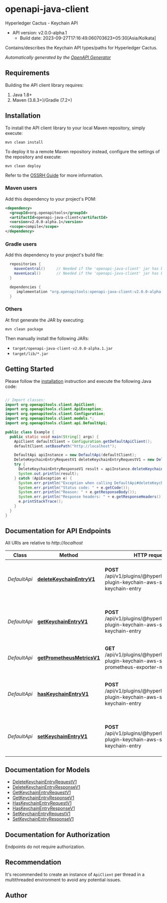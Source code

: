 # openapi-java-client

Hyperledger Cactus - Keychain API
- API version: v2.0.0-alpha.1
  - Build date: 2023-09-27T17:16:49.060703623+05:30[Asia/Kolkata]

Contains/describes the Keychain API types/paths for Hyperledger Cactus.


*Automatically generated by the [OpenAPI Generator](https://openapi-generator.tech)*


## Requirements

Building the API client library requires:
1. Java 1.8+
2. Maven (3.8.3+)/Gradle (7.2+)

## Installation

To install the API client library to your local Maven repository, simply execute:

```shell
mvn clean install
```

To deploy it to a remote Maven repository instead, configure the settings of the repository and execute:

```shell
mvn clean deploy
```

Refer to the [OSSRH Guide](http://central.sonatype.org/pages/ossrh-guide.html) for more information.

### Maven users

Add this dependency to your project's POM:

```xml
<dependency>
  <groupId>org.openapitools</groupId>
  <artifactId>openapi-java-client</artifactId>
  <version>v2.0.0-alpha.1</version>
  <scope>compile</scope>
</dependency>
```

### Gradle users

Add this dependency to your project's build file:

```groovy
  repositories {
    mavenCentral()     // Needed if the 'openapi-java-client' jar has been published to maven central.
    mavenLocal()       // Needed if the 'openapi-java-client' jar has been published to the local maven repo.
  }

  dependencies {
     implementation "org.openapitools:openapi-java-client:v2.0.0-alpha.1"
  }
```

### Others

At first generate the JAR by executing:

```shell
mvn clean package
```

Then manually install the following JARs:

* `target/openapi-java-client-v2.0.0-alpha.1.jar`
* `target/lib/*.jar`

## Getting Started

Please follow the [installation](#installation) instruction and execute the following Java code:

```java

// Import classes:
import org.openapitools.client.ApiClient;
import org.openapitools.client.ApiException;
import org.openapitools.client.Configuration;
import org.openapitools.client.models.*;
import org.openapitools.client.api.DefaultApi;

public class Example {
  public static void main(String[] args) {
    ApiClient defaultClient = Configuration.getDefaultApiClient();
    defaultClient.setBasePath("http://localhost");

    DefaultApi apiInstance = new DefaultApi(defaultClient);
    DeleteKeychainEntryRequestV1 deleteKeychainEntryRequestV1 = new DeleteKeychainEntryRequestV1(); // DeleteKeychainEntryRequestV1 | Request body to delete a keychain entry via its key
    try {
      DeleteKeychainEntryResponseV1 result = apiInstance.deleteKeychainEntryV1(deleteKeychainEntryRequestV1);
      System.out.println(result);
    } catch (ApiException e) {
      System.err.println("Exception when calling DefaultApi#deleteKeychainEntryV1");
      System.err.println("Status code: " + e.getCode());
      System.err.println("Reason: " + e.getResponseBody());
      System.err.println("Response headers: " + e.getResponseHeaders());
      e.printStackTrace();
    }
  }
}

```

## Documentation for API Endpoints

All URIs are relative to *http://localhost*

Class | Method | HTTP request | Description
------------ | ------------- | ------------- | -------------
*DefaultApi* | [**deleteKeychainEntryV1**](docs/DefaultApi.md#deleteKeychainEntryV1) | **POST** /api/v1/plugins/@hyperledger/cactus-plugin-keychain-aws-sm/delete-keychain-entry | Deletes an entry under a key on the keychain backend.
*DefaultApi* | [**getKeychainEntryV1**](docs/DefaultApi.md#getKeychainEntryV1) | **POST** /api/v1/plugins/@hyperledger/cactus-plugin-keychain-aws-sm/get-keychain-entry | Retrieves the contents of a keychain entry from the backend.
*DefaultApi* | [**getPrometheusMetricsV1**](docs/DefaultApi.md#getPrometheusMetricsV1) | **GET** /api/v1/plugins/@hyperledger/cactus-plugin-keychain-aws-sm/get-prometheus-exporter-metrics | Get the Prometheus Metrics
*DefaultApi* | [**hasKeychainEntryV1**](docs/DefaultApi.md#hasKeychainEntryV1) | **POST** /api/v1/plugins/@hyperledger/cactus-plugin-keychain-aws-sm/has-keychain-entry | Checks that an entry exists under a key on the keychain backend
*DefaultApi* | [**setKeychainEntryV1**](docs/DefaultApi.md#setKeychainEntryV1) | **POST** /api/v1/plugins/@hyperledger/cactus-plugin-keychain-aws-sm/set-keychain-entry | Sets a value under a key on the keychain backend.


## Documentation for Models

 - [DeleteKeychainEntryRequestV1](docs/DeleteKeychainEntryRequestV1.md)
 - [DeleteKeychainEntryResponseV1](docs/DeleteKeychainEntryResponseV1.md)
 - [GetKeychainEntryRequestV1](docs/GetKeychainEntryRequestV1.md)
 - [GetKeychainEntryResponseV1](docs/GetKeychainEntryResponseV1.md)
 - [HasKeychainEntryRequestV1](docs/HasKeychainEntryRequestV1.md)
 - [HasKeychainEntryResponseV1](docs/HasKeychainEntryResponseV1.md)
 - [SetKeychainEntryRequestV1](docs/SetKeychainEntryRequestV1.md)
 - [SetKeychainEntryResponseV1](docs/SetKeychainEntryResponseV1.md)


<a id="documentation-for-authorization"></a>
## Documentation for Authorization

Endpoints do not require authorization.


## Recommendation

It's recommended to create an instance of `ApiClient` per thread in a multithreaded environment to avoid any potential issues.

## Author



